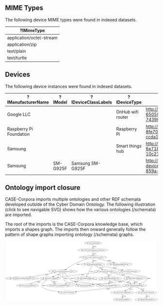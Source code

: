 <!--
WARNING - The README.md file is generated from README.md.in and various data sources.  If you want to modify narrative text, modify README.md.in.  If results in tables need to be updated, please revise, or request revision to, the appropriate data files.
-->


## MIME Types

The following device MIME types were found in indexed datasets.

| ?lMimeType               |
|--------------------------|
| application/octet-stream |
| application/zip          |
| text/plain               |
| text/turtle              |


## Devices

The following device instances were found in indexed datasets.

| ?lManufacturerName      | ?lModel   | ?lDeviceClassLabels   | ?lDeviceType      | ?nDevice                                                                  |
|-------------------------|-----------|-----------------------|-------------------|---------------------------------------------------------------------------|
| Google LLC              |           |                       | OnHub wifi router | http://example.org/kb/device-650599c6-701f-4f2e-becb-74398b366ba3         |
| Raspberry Pi Foundation |           |                       | Raspberry Pi      | http://example.org/kb/device-8fe70491-26c5-4226-a735-ccda10e1a73a         |
| Samsung                 |           |                       | Smart things hub  | http://example.org/kb/device-6e718fd4-d876-4f81-8d58-10c21a741a70         |
| Samsung                 | SM-G925F  | Samsung SM-G925F      |                   | http://example.org/kb/samsung-device-2b5e3fe8-09a7-4c36-859a-5f669e7a1610 |


## Ontology import closure

CASE-Corpora imports multiple ontologies and other RDF schemata developed outside of the Cyber Domain Ontology.  The following illustration (click to see navigable SVG) shows how the various ontologies (/schemata) are imported.

The root of the imports is the CASE-Corpora knowledge base, which imports a shapes graph.  The imports then onward generally follow the pattern of shape graphs importing ontology (/schemata) graphs.

![Transitive import closure](import_closure.svg)
